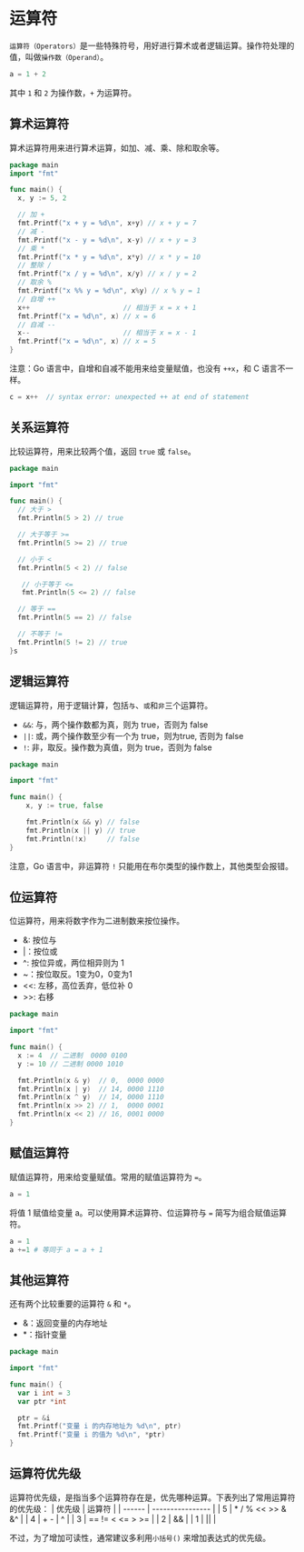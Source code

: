 # 运算符
`运算符（Operators）`是一些特殊符号，用好进行算术或者逻辑运算。操作符处理的值，叫做`操作数（Operand）`。
```go
a = 1 + 2
```
其中 `1` 和 `2` 为操作数，`+` 为运算符。

## 算术运算符
算术运算符用来进行算术运算，如加、减、乘、除和取余等。
```go
package main
import "fmt"

func main() {
  x, y := 5, 2

  // 加 +
  fmt.Printf("x + y = %d\n", x+y) // x + y = 7
  // 减 -
  fmt.Printf("x - y = %d\n", x-y) // x + y = 3
  // 乘 *
  fmt.Printf("x * y = %d\n", x*y) // x * y = 10
  // 整除 /
  fmt.Printf("x / y = %d\n", x/y) // x / y = 2
  // 取余 %
  fmt.Printf("x %% y = %d\n", x%y) // x % y = 1
  // 自增 ++
  x++                       // 相当于 x = x + 1
  fmt.Printf("x = %d\n", x) // x = 6
  // 自减 --
  x--                       // 相当于 x = x - 1
  fmt.Printf("x = %d\n", x) // x = 5
}
```
注意：Go 语言中，自增和自减不能用来给变量赋值，也没有 `++x`，和 C 语言不一样。
```go
c = x++  // syntax error: unexpected ++ at end of statement
```
## 关系运算符
比较运算符，用来比较两个值，返回 `true` 或 `false`。
```go
package main

import "fmt"

func main() {
  // 大于 >
  fmt.Println(5 > 2) // true

  // 大于等于 >=
  fmt.Println(5 >= 2) // true

  // 小于 <
  fmt.Println(5 < 2) // false

   // 小于等于 <=
   fmt.Println(5 <= 2) // false

  // 等于 ==
  fmt.Println(5 == 2) // false

  // 不等于 !=
  fmt.Println(5 != 2) // true
}s
```
## 逻辑运算符
逻辑运算符，用于逻辑计算，包括`与`、`或`和`非`三个运算符。
- `&&`: 与，两个操作数都为真，则为 true，否则为 false
- `||`: 或，两个操作数至少有一个为 true，则为true, 否则为 false
- `!`: 非，取反。操作数为真值，则为 true，否则为 false

```go
package main

import "fmt"

func main() {
	x, y := true, false

	fmt.Println(x && y) // false
	fmt.Println(x || y) // true
	fmt.Println(!x)     // false
}
```
注意，Go 语言中，非运算符 `!` 只能用在布尔类型的操作数上，其他类型会报错。 

## 位运算符
位运算符，用来将数字作为二进制数来按位操作。
- &: 按位与
- |：按位或
- ^: 按位异或，两位相异则为 1
- ~：按位取反。1变为0，0变为1
- <<: 左移，高位丢弃，低位补 0
- \>>: 右移

```go
package main

import "fmt"

func main() {
  x := 4  // 二进制  0000 0100
  y := 10 // 二进制 0000 1010

  fmt.Println(x & y)  // 0,  0000 0000
  fmt.Println(x | y)  // 14, 0000 1110
  fmt.Println(x ^ y)  // 14, 0000 1110
  fmt.Println(x >> 2) // 1,  0000 0001
  fmt.Println(x << 2) // 16, 0001 0000
}
```

## 赋值运算符
赋值运算符，用来给变量赋值。常用的赋值运算符为 `=`。
```python
a = 1
```
将值 1 赋值给变量 a。可以使用算术运算符、位运算符与 `=` 简写为组合赋值运算符。
```python
a = 1
a +=1 # 等同于 a = a + 1
```
## 其他运算符
还有两个比较重要的运算符 `&` 和 `*`。
- &：返回变量的内存地址
- \*：指针变量

```go
package main

import "fmt"

func main() {
  var i int = 3
  var ptr *int

  ptr = &i
  fmt.Printf("变量 i 的内存地址为 %d\n", ptr)
  fmt.Printf("变量 i 的值为 %d\n", *ptr)
}
```

## 运算符优先级
运算符优先级，是指当多个运算符存在是，优先哪种运算。下表列出了常用运算符的优先级：
| 优先级 | 运算符           |
| ------ | ---------------- |
| 5      | * / % << >> & &^ |
| 4      | + - \| ^         |
| 3      | == != < <= > >=  |
| 2      | &&               |
| 1      | \|\|             |

不过，为了增加可读性，通常建议多利用`小括号()` 来增加表达式的优先级。

